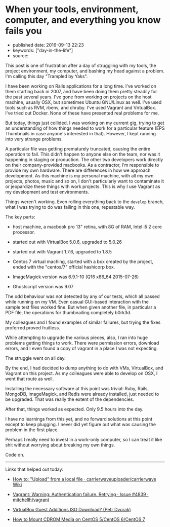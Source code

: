 # When your tools, environment, computer, and everything you know fails you

- published date: 2016-09-13 22:23
- keywords: ["day-in-the-life"]
- source: 



This post is one of frustration after a day of struggling with my
tools, the project environment, my computer, and bashing my head
against a problem. I'm calling this day "Trampled by Yaks".

I have been working on Rails applications for a long time. I've worked
on them starting back in 2007, and have been doing them pretty
steadily for the past several years. I've gone from working on
projects on the host machine, usually OSX, but sometimes Ubuntu
GNU/Linux as well. I've used tools such as RVM, rbenv, and
chruby. I've used Vagrant and VirtualBox. I've tried out Docker. None
of these have presented real problems for me.

But today, things just collided. I was working on my current gig,
trying to get an understanding of how things needed to work for a
particular feature (EPS Thumbnails in case anyone's interested in
that). However, I kept running into very strange problems.

A particular file was getting prematurely truncated, causing the
entire operation to fail. This didn't happen to anyone else on the
team, nor was it happening in staging or production. The other two
developers work directly on their company-provided macbooks. As a
contractor, I'm responsible to provide my own hardware. There are
differences in how we approach development. As this machine is my
personal machine, with all my own projects, photos, music and so on, I
don't particularly want to contaminate it or jeopardize these things
with work projects. This is why I use Vagrant as my development and
test environments.

Things weren't working. Even rolling everything back to the `develop`
branch, what I was trying to do was failing in this one, repeatable
way.

The key parts:

* host machine, a macbook pro 13" retina, with 8G of RAM, Intel i5 2
core processor.

* started out with VirtualBox 5.0.6, upgraded to 5.0.26

* started out with Vagrant 1.7.6, upgraded to 1.8.5

* Centos 7 virtual maching, started with a box created by the project,
ended with the "centos/7" official hashicorp box.

* ImageMagick version was 6.9.1-10 (Q16 x86_64 2015-07-26)

* Ghostscript version was 9.07

The odd behaviour was not detected by any of our tests, which all
passed while running on my VM. Even casual GUI-based interaction with
the sample test files worked fine. But when given another file, in
particular a PDF file, the operations for thumbnailing completely
b0rk3d.

My colleagues and I found examples of similar failures, but trying the
fixes proferred proved fruitless.

While attempting to upgrade the various pieces, also, I ran into huge
problems getting things to work. There were permission errors,
download errors, and I even found a copy of vagrant in a place I was
not expecting.

The struggle went on all day.

By the end, I had decided to dump anything to do with VMs, VirtualBox,
and Vagrant on this project. As my colleagues were able to develop on
OSX, I went that route as well.

Installing the necessary software at this point was trivial: Ruby,
Rails, MongoDB, ImageMagick, and Redis were already installed, just
needed to be upgraded. That was really the extent of the dependencies.

After that, things worked as expected. Only 9.5 hours into the day.

I have no learnings from this yet, and no forward solutions at this
point except to keep plugging. I never did yet figure out what was
causing the problem in the first place.

Perhaps I really need to invest in a work-only computer, so I can
treat it like shit without worrying about breaking my own things.

Code on.


*******

Links that helped out today:

* [How to: "Upload" from a local file · carrierwaveuploader/carrierwave Wiki](https://github.com/carrierwaveuploader/carrierwave/wiki/How-to:-%22Upload%22-from-a-local-file)

* [Vagrant: Warning: Authentication failure. Retrying · Issue #4839 · mitchellh/vagrant](https://github.com/mitchellh/vagrant/issues/4839#issuecomment-71487954)

* [VirtualBox Guest Additions ISO Download? (Petr Dvorak)](https://blogs.oracle.com/joshis/entry/virtualbox_guest_additions_iso_download)

* [How to Mount CDROM Media on CentOS 5/CentOS 6/CentOS 7](http://www.ehowstuff.com/how-to-mount-cdrom-media-on-centos-6-2/)
